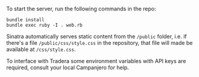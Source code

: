 To start the server, run the following commands in the repo:

    bundle install
    bundle exec ruby -I . web.rb

Sinatra automatically serves static content from the `/public` folder,
i.e. if there's a file `/public/css/style.css` in the repository, that
file will made be available at `/css/style.css`.

To interface with Tradera some environment variables with API keys are
required, consult your local Campanjero for help.

